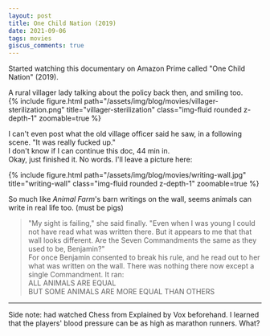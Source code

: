 ```yaml
---
layout: post
title: One Child Nation (2019)
date: 2021-09-06
tags: movies
giscus_comments: true
---
```


Started watching this documentary on Amazon Prime called "One Child Nation" (2019).

<div class="row">
    <div class="col-sm mt-3 mt-md-0">
        <div class="caption">
            A rural villager lady talking about the policy back then, and smiling too.
        </div>
        {% include figure.html path="/assets/img/blog/movies/villager-sterilization.png" title="villager-sterilization" class="img-fluid rounded z-depth-1" zoomable=true %}
    </div>
</div>

I can't even post what the old village officer said he saw, in a following scene. "It was really fucked up."  
I don't know if I can continue this doc, 44 min in.  
Okay, just finished it. No words. I'll leave a picture here:

<div class="row">
    <div class="col-sm mt-3 mt-md-0">
        {% include figure.html path="/assets/img/blog/movies/writing-wall.jpg" title="writing-wall" class="img-fluid rounded z-depth-1" zoomable=true %}
    </div>
</div>

So much like _Animal Farm_'s barn writings on the wall, seems animals can write in real life too. (must be pigs)  

> "My sight is failing," she said finally. "Even when I was young I could not have read what was written there. But it appears to me that that wall looks different. Are the Seven Commandments the same as they used to be, Benjamin?"  
> For once Benjamin consented to break his rule, and he read out to her what was written on the wall. There was nothing there now except a single Commandment. It ran:  
> ALL ANIMALS ARE EQUAL  
> BUT SOME ANIMALS ARE MORE EQUAL THAN OTHERS

---

Side note: had watched Chess from Explained by Vox beforehand. I learned that the players' blood pressure can be as high as marathon runners. What?
